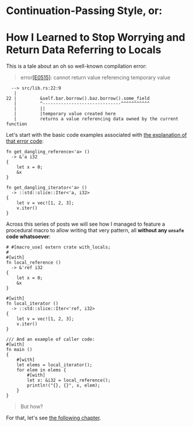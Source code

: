 # Continuation-Passing Style, or:

# How I Learned to Stop Worrying and Return Data Referring to Locals

This is a tale about an oh so well-known compilation error:

> error[\[E0515\]]: cannot return value referencing temporary value

[\[E0515\]]: https://doc.rust-lang.org/stable/error-index.html#E0515

```text
  --> src/lib.rs:22:9
   |
22 |         &self.bar.borrow().baz.borrow().some_field
   |         ^------------------------------^^^^^^^^^^^
   |         ||
   |         |temporary value created here
   |         returns a value referencing data owned by the current function

```

Let's start with the basic code examples associated with [the explanation of
that error code][\[E0515\]]:

```rust,editable,compile_fail
fn get_dangling_reference<'a> ()
  -> &'a i32
{
    let x = 0;
    &x
}

fn get_dangling_iterator<'a> ()
  -> ::std::slice::Iter<'a, i32>
{
    let v = vec![1, 2, 3];
    v.iter()
}
```

Across this series of posts we will see how I managed to feature a
procedural macro to allow writing that very pattern, all **without any `unsafe`
code whatsoever**:

```rust,ignore,noplayground
# #[macro_use] extern crate with_locals;
#
#[with]
fn local_reference ()
  -> &'ref i32
{
    let x = 0;
    &x
}

#[with]
fn local_iterator ()
  -> ::std::slice::Iter<'ref, i32>
{
    let v = vec![1, 2, 3];
    v.iter()
}

/// And an example of caller code:
#[with]
fn main ()
{
    #[with]
    let elems = local_iterator();
    for elem in elems {
        #[with]
        let x: &i32 = local_reference();
        println!("{}, {}", x, elem);
    }
}
```

> But how?

For that, let's see [the following chapter](./cps.md).
